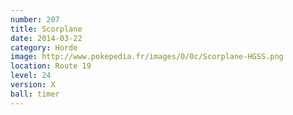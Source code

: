 ```yaml
---
number: 207
title: Scorplane
date: 2014-03-22
category: Horde
image: http://www.pokepedia.fr/images/0/0c/Scorplane-HGSS.png
location: Route 19
level: 24
version: X
ball: timer
---
```


